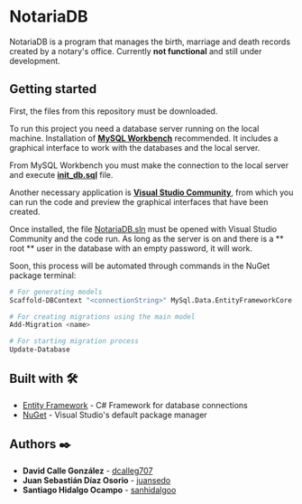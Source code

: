 # NotariaDB

NotariaDB is a program that manages the birth, marriage and death records created by a notary's office. Currently **not functional** and still under development.

## Getting started

First, the files from this repository must be downloaded.

To run this project you need a database server running on the local machine. Installation of [**MySQL Workbench**](https://dev.mysql.com/downloads/workbench/) recommended. It includes a graphical interface to work with the databases and the local server.

From MySQL Workbench you must make the connection to the local server and execute [**init_db.sql**](init_db.sql) file.

Another necessary application is [**Visual Studio Community**](https://visualstudio.microsoft.com/es/vs/community/), from which you can run the code and preview the graphical interfaces that have been created.

Once installed, the file [NotariaDB.sln](NotariaDB.sln) must be opened with Visual Studio Community and the code run. As long as the server is on and there is a ** root ** user in the database with an empty password, it will work.

Soon, this process will be automated through commands in the NuGet package terminal:
```bash
# For generating models
Scaffold-DBContext "<connectionString>" MySql.Data.EntityFrameworkCore -O <OutputDir>

# For creating migrations using the main model
Add-Migration <name>

# For starting migration process
Update-Database
```

## Built with 🛠️

* [Entity Framework](https://github.com/dotnet/ef6) - C# Framework for database connections
* [NuGet](https://www.nuget.org/) - Visual Studio's default package manager

## Authors ✒️

* **David Calle González** - [dcalleg707](https://github.com/dcalleg707)
* **Juan Sebastián Díaz Osorio** - [juansedo](https://github.com/juansedo)
* **Santiago Hidalgo Ocampo** - [sanhidalgoo](https://github.com/sanhidalgoo)
